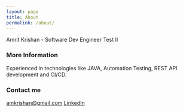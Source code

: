 ```yaml
---
layout: page
title: About
permalink: /about/
---
```


Amrit Krishan - Software Dev Engineer Test II

### More Information

Experienced in technologies like JAVA, Automation Testing, REST API development and CI/CD.

### Contact me

[amkrishan@gmail.com](mailto:amkrishan@gmail.com)
<a href="https://www.linkedin.com/in/amrit-krishan-6b31899b">LinkedIn</a>
